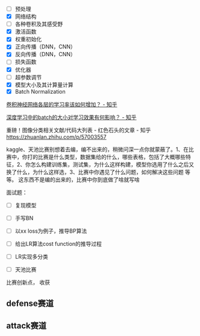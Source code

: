 

- [ ] 预处理
- [x] 网络结构
- [ ] 各种卷积及其感受野
- [x] 激活函数
- [x] 权重初始化
- [x] 正向传播（DNN，CNN）
- [x] 反向传播（DNN，CNN）
- [ ] 损失函数
- [x] 优化器
- [ ] 超参数调节
- [x] 模型大小及其计算量计算
- [x] Batch Normalization

[卷积神经网络各层的学习率该如何增加？ - 知乎](https://www.zhihu.com/question/291795859)

[深度学习中的batch的大小对学习效果有何影响？ - 知乎](https://www.zhihu.com/question/32673260?sort=created)

重磅！图像分类相关文献/代码大列表 - 红色石头的文章 - 知乎
https://zhuanlan.zhihu.com/p/57003557





kaggle、天池比赛别想着去编，编不出来的，稍微问深一点你就蒙蔽了。1、在比赛中，你打的比赛是什么类型，数据集给的什么，哪些表格，包括了大概哪些特征，2、你怎么构建训练集，测试集，为什么这样构建，模型你选用了什么之后又换了什么，为什么这样选，3、比赛中你遇见了什么问题，如何解决这些问题 等等。 这东西不是编的出来的，比赛中你到底做了啥就写啥







面试题：

- [ ] 复现模型
- [ ] 手写BN
- [ ] 以xx loss为例子，推导BP算法
- [ ] 给出LR算法cost function的推导过程
- [ ] LR实现多分类
- [ ] 天池比赛



比赛创新点， 收获

## defense赛道



## attack赛道



